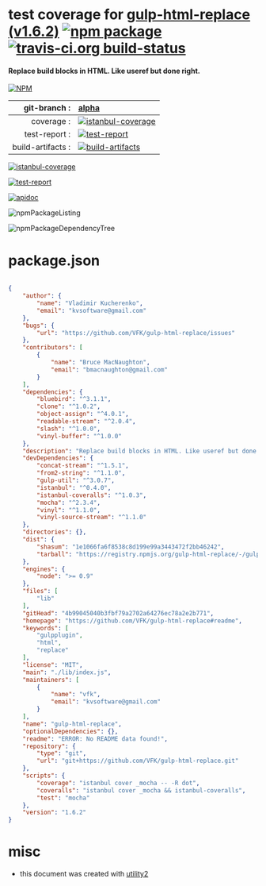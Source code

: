 # test coverage for  [gulp-html-replace (v1.6.2)](https://github.com/VFK/gulp-html-replace#readme)  [![npm package](https://img.shields.io/npm/v/npmtest-gulp-html-replace.svg?style=flat-square)](https://www.npmjs.org/package/npmtest-gulp-html-replace) [![travis-ci.org build-status](https://api.travis-ci.org/npmtest/node-npmtest-gulp-html-replace.svg)](https://travis-ci.org/npmtest/node-npmtest-gulp-html-replace)
#### Replace build blocks in HTML. Like useref but done right.

[![NPM](https://nodei.co/npm/gulp-html-replace.png?downloads=true)](https://www.npmjs.com/package/gulp-html-replace)

| git-branch : | [alpha](https://github.com/npmtest/node-npmtest-gulp-html-replace/tree/alpha)|
|--:|:--|
| coverage : | [![istanbul-coverage](https://npmtest.github.io/node-npmtest-gulp-html-replace/build/coverage.badge.svg)](https://npmtest.github.io/node-npmtest-gulp-html-replace/build/coverage.html/index.html)|
| test-report : | [![test-report](https://npmtest.github.io/node-npmtest-gulp-html-replace/build/test-report.badge.svg)](https://npmtest.github.io/node-npmtest-gulp-html-replace/build/test-report.html)|
| build-artifacts : | [![build-artifacts](https://npmtest.github.io/node-npmtest-gulp-html-replace/glyphicons_144_folder_open.png)](https://github.com/npmtest/node-npmtest-gulp-html-replace/tree/gh-pages/build)|

[![istanbul-coverage](https://npmtest.github.io/node-npmtest-gulp-html-replace/build/screenCapture.buildCustomOrg.browser.coverage.html.png)](https://npmtest.github.io/node-npmtest-gulp-html-replace/build/coverage.html/index.html)

[![test-report](https://npmtest.github.io/node-npmtest-gulp-html-replace/build/screenCapture.buildCustomOrg.browser.%252Fhome%252Ftravis%252Fbuild%252Fnpmtest%252Fnode-npmtest-gulp-html-replace%252Ftmp%252Fbuild%252Ftest-report.html.png)](https://npmtest.github.io/node-npmtest-gulp-html-replace/build/test-report.html)

[![apidoc](https://npmdoc.github.io/node-npmdoc-gulp-html-replace/build/screenCapture.buildApidoc.browser.%252Fhome%252Ftravis%252Fbuild%252Fnpmdoc%252Fnode-npmdoc-gulp-html-replace%252Ftmp%252Fbuild%252Fapidoc.html.png)](https://npmdoc.github.io/node-npmdoc-gulp-html-replace/build/apidoc.html)

![npmPackageListing](https://npmtest.github.io/node-npmtest-gulp-html-replace/build/screenCapture.npmPackageListing.svg)

![npmPackageDependencyTree](https://npmtest.github.io/node-npmtest-gulp-html-replace/build/screenCapture.npmPackageDependencyTree.svg)



# package.json

```json

{
    "author": {
        "name": "Vladimir Kucherenko",
        "email": "kvsoftware@gmail.com"
    },
    "bugs": {
        "url": "https://github.com/VFK/gulp-html-replace/issues"
    },
    "contributors": [
        {
            "name": "Bruce MacNaughton",
            "email": "bmacnaughton@gmail.com"
        }
    ],
    "dependencies": {
        "bluebird": "^3.1.1",
        "clone": "^1.0.2",
        "object-assign": "^4.0.1",
        "readable-stream": "^2.0.4",
        "slash": "^1.0.0",
        "vinyl-buffer": "^1.0.0"
    },
    "description": "Replace build blocks in HTML. Like useref but done right.",
    "devDependencies": {
        "concat-stream": "^1.5.1",
        "from2-string": "^1.1.0",
        "gulp-util": "^3.0.7",
        "istanbul": "^0.4.0",
        "istanbul-coveralls": "^1.0.3",
        "mocha": "^2.3.4",
        "vinyl": "^1.1.0",
        "vinyl-source-stream": "^1.1.0"
    },
    "directories": {},
    "dist": {
        "shasum": "1e1066fa6f8538c8d199e99a3443472f2bb46242",
        "tarball": "https://registry.npmjs.org/gulp-html-replace/-/gulp-html-replace-1.6.2.tgz"
    },
    "engines": {
        "node": ">= 0.9"
    },
    "files": [
        "lib"
    ],
    "gitHead": "4b99045040b3fbf79a2702a64276ec78a2e2b771",
    "homepage": "https://github.com/VFK/gulp-html-replace#readme",
    "keywords": [
        "gulpplugin",
        "html",
        "replace"
    ],
    "license": "MIT",
    "main": "./lib/index.js",
    "maintainers": [
        {
            "name": "vfk",
            "email": "kvsoftware@gmail.com"
        }
    ],
    "name": "gulp-html-replace",
    "optionalDependencies": {},
    "readme": "ERROR: No README data found!",
    "repository": {
        "type": "git",
        "url": "git+https://github.com/VFK/gulp-html-replace.git"
    },
    "scripts": {
        "coverage": "istanbul cover _mocha -- -R dot",
        "coveralls": "istanbul cover _mocha && istanbul-coveralls",
        "test": "mocha"
    },
    "version": "1.6.2"
}
```



# misc
- this document was created with [utility2](https://github.com/kaizhu256/node-utility2)
